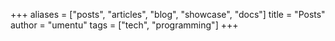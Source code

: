 +++
aliases = ["posts", "articles", "blog", "showcase", "docs"]
title = "Posts"
author = "umentu"
tags = ["tech", "programming"]
+++
